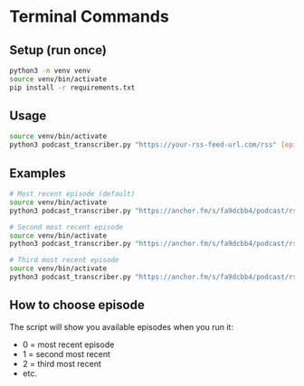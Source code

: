 # Terminal Commands

## Setup (run once)

```bash
python3 -m venv venv
source venv/bin/activate
pip install -r requirements.txt
```

## Usage

```bash
source venv/bin/activate
python3 podcast_transcriber.py "https://your-rss-feed-url.com/rss" [episode_number]
```

## Examples

```bash
# Most recent episode (default)
source venv/bin/activate
python3 podcast_transcriber.py "https://anchor.fm/s/fa9dcbb4/podcast/rss"

# Second most recent episode
source venv/bin/activate
python3 podcast_transcriber.py "https://anchor.fm/s/fa9dcbb4/podcast/rss" 1

# Third most recent episode
source venv/bin/activate
python3 podcast_transcriber.py "https://anchor.fm/s/fa9dcbb4/podcast/rss" 2
```

## How to choose episode

The script will show you available episodes when you run it:
- 0 = most recent episode
- 1 = second most recent
- 2 = third most recent
- etc.